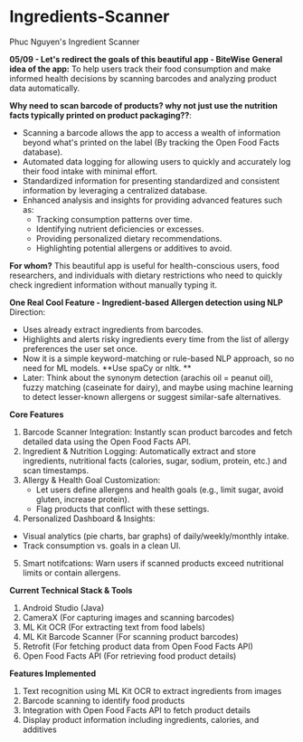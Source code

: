 ﻿# Ingredients-Scanner
Phuc Nguyen's Ingredient Scanner

**05/09 - Let's redirect the goals of this beautiful app - BiteWise**
**General idea of the app:** 
To help users track their food consumption and make informed health decisions by scanning barcodes and analyzing product data automatically.

**Why need to scan barcode of products? why not just use the nutrition facts typically printed on product packaging??**:
- Scanning a barcode allows the app to access a wealth of information beyond what's printed on the label (By tracking the Open Food Facts database).
- Automated data logging for allowing users to quickly and accurately log their food intake with minimal effort.
- Standardized information for presenting standardized and consistent information by leveraging a centralized database.
- Enhanced analysis and insights for providing advanced features such as:
  + Tracking consumption patterns over time.
  + Identifying nutrient deficiencies or excesses.
  + Providing personalized dietary recommendations.
  + Highlighting potential allergens or additives to avoid. 

**For whom?** This beautiful app is useful for health-conscious users, food researchers, and individuals with dietary restrictions who need to quickly check ingredient information without manually typing it.

**One Real Cool Feature - Ingredient-based Allergen detection using NLP**
Direction: 
- Uses already extract ingredients from barcodes.
- Highlights and alerts risky ingredients every time from the list of allergy preferences the user set once.
- Now it is a simple keyword-matching or rule-based NLP approach, so no need for ML models. **Use spaCy or nltk. **
- Later: Think about the synonym detection (arachis oil = peanut oil), fuzzy matching (caseinate for dairy), and maybe using machine learning to detect lesser-known allergens or suggest similar-safe alternatives.
  
**Core Features**
1. Barcode Scanner Integration: Instantly scan product barcodes and fetch detailed data using the Open Food Facts API.
2. Ingredient & Nutrition Logging: Automatically extract and store ingredients, nutritional facts (calories, sugar, sodium, protein, etc.) and scan timestamps.
3. Allergy & Health Goal Customization:
   - Let users define allergens and health goals (e.g., limit sugar, avoid gluten, increase protein).
   - Flag products that conflict with these settings.
4. Personalized Dashboard & Insights:
- Visual analytics (pie charts, bar graphs) of daily/weekly/monthly intake.
- Track consumption vs. goals in a clean UI.
5. Smart notifcations: Warn users if scanned products exceed nutritional limits or contain allergens.

**Current Technical Stack & Tools**
1. Android Studio (Java)
2. CameraX (For capturing images and scanning barcodes)
3. ML Kit OCR (For extracting text from food labels)
4. ML Kit Barcode Scanner (For scanning product barcodes)
5. Retrofit (For fetching product data from Open Food Facts API)
6. Open Food Facts API (For retrieving food product details)

**Features Implemented**
1. Text recognition using ML Kit OCR to extract ingredients from images
2. Barcode scanning to identify food products
3. Integration with Open Food Facts API to fetch product details
4. Display product information including ingredients, calories, and additives


